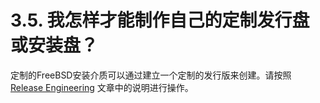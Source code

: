 # 3.5. 我怎样才能制作自己的定制发行盘或安装盘？

定制的FreeBSD安装介质可以通过建立一个定制的发行版来创建。请按照 [Release Engineering](https://docs.freebsd.org/en/articles/releng/) 文章中的说明进行操作。
